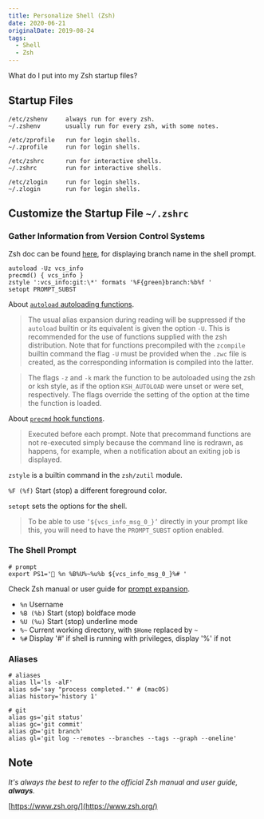 ```yaml
---
title: Personalize Shell (Zsh)
date: 2020-06-21
originalDate: 2019-08-24
tags:
  - Shell
  - Zsh
---
```


What do I put into my Zsh startup files?

## Startup Files

```
/etc/zshenv     always run for every zsh.
~/.zshenv       usually run for every zsh, with some notes.

/etc/zprofile   run for login shells.
~/.zprofile     run for login shells.

/etc/zshrc      run for interactive shells.
~/.zshrc        run for interactive shells.

/etc/zlogin     run for login shells.
~/.zlogin       run for login shells.
```

## Customize the Startup File `~/.zshrc`

### Gather Information from Version Control Systems

Zsh doc can be found [here](http://zsh.sourceforge.net/Doc/Release/User-Contributions.html#Version-Control-Information), for displaying branch name in the shell prompt.

```
autoload -Uz vcs_info
precmd() { vcs_info }
zstyle ':vcs_info:git:\*' formats '%F{green}branch:%b%f '
setopt PROMPT_SUBST
```

About [`autoload` autoloading functions](http://zsh.sourceforge.net/Doc/Release/Functions.html#Autoloading-Functions).

> The usual alias expansion during reading will be suppressed if the `autoload` builtin or its equivalent is given the option `-U`. This is recommended for the use of functions supplied with the zsh distribution. Note that for functions precompiled with the `zcompile` builtin command the flag `-U` must be provided when the `.zwc` file is created, as the corresponding information is compiled into the latter.

> The flags `-z` and `-k` mark the function to be autoloaded using the zsh or ksh style, as if the option `KSH_AUTOLOAD` were unset or were set, respectively. The flags override the setting of the option at the time the function is loaded.

About [`precmd` hook functions](http://zsh.sourceforge.net/Doc/Release/Functions.html#Hook-Functions).

> Executed before each prompt. Note that precommand functions are not re-executed simply because the command line is redrawn, as happens, for example, when a notification about an exiting job is displayed.

`zstyle` is a builtin command in the `zsh/zutil` module.

`%F (%f)` Start (stop) a different foreground color.

`setopt` sets the options for the shell.

> To be able to use `’${vcs_info_msg_0_}’` directly in your prompt like this, you will need to have the `PROMPT_SUBST` option enabled.

### The Shell Prompt

```
# prompt
export PS1='💚 %n %B%U%~%u%b ${vcs_info_msg_0_}%# '
```

Check Zsh manual or user guide for [prompt expansion](http://zsh.sourceforge.net/Doc/Release/Prompt-Expansion.html#Prompt-Expansion).

- `%n` Username
- `%B (%b)` Start (stop) boldface mode
- `%U (%u)` Start (stop) underline mode
- `%~` Current working directory, with `$Home` replaced by `~`
- `%#` Display '#' if shell is running with privileges, display '%' if not

### Aliases

```shell
# aliases
alias ll='ls -alF'
alias sd='say "process completed."' # (macOS)
alias history='history 1'

# git
alias gs='git status'
alias gc='git commit'
alias gb='git branch'
alias gl='git log --remotes --branches --tags --graph --oneline'
```

## Note

_It's always the best to refer to the official Zsh manual and user guide, **always**._

[https://www.zsh.org/](https://www.zsh.org/)
